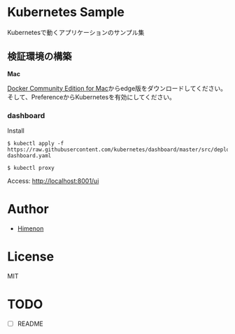 # Kubernetes Sample

Kubernetesで動くアプリケーションのサンプル集

## 検証環境の構築

**Mac**

[Docker Community Edition for Mac](https://store.docker.com/editions/community/docker-ce-desktop-mac?tab=description)からedge版をダウンロードしてください。
そして、PreferenceからKubernetesを有効にしてください。

### dashboard

Install

```
$ kubectl apply -f https://raw.githubusercontent.com/kubernetes/dashboard/master/src/deploy/recommended/kubernetes-dashboard.yaml
```

```
$ kubectl proxy
```

Access: <http://localhost:8001/ui>

# Author

- [Himenon](https://github.com/Himenon)

# License

MIT

# TODO

- [ ] README